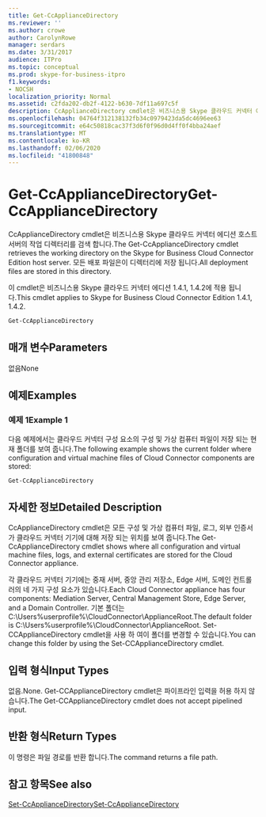 ```yaml
---
title: Get-CcApplianceDirectory
ms.reviewer: ''
ms.author: crowe
author: CarolynRowe
manager: serdars
ms.date: 3/31/2017
audience: ITPro
ms.topic: conceptual
ms.prod: skype-for-business-itpro
f1.keywords:
- NOCSH
localization_priority: Normal
ms.assetid: c2fda202-db2f-4122-b630-7df11a697c5f
description: CcApplianceDirectory cmdlet은 비즈니스용 Skype 클라우드 커넥터 에디션 호스트 서버의 작업 디렉터리를 검색 합니다. 모든 배포 파일은이 디렉터리에 저장 됩니다.
ms.openlocfilehash: 04764f312138132fb34c0979423da5dc4696ee63
ms.sourcegitcommit: e64c50818cac37f3d6f0f96d0d4ff0f4bba24aef
ms.translationtype: MT
ms.contentlocale: ko-KR
ms.lasthandoff: 02/06/2020
ms.locfileid: "41800848"
---
```

# <a name="get-ccappliancedirectory"></a><span data-ttu-id="d251b-104">Get-CcApplianceDirectory</span><span class="sxs-lookup"><span data-stu-id="d251b-104">Get-CcApplianceDirectory</span></span>
 
<span data-ttu-id="d251b-105">CcApplianceDirectory cmdlet은 비즈니스용 Skype 클라우드 커넥터 에디션 호스트 서버의 작업 디렉터리를 검색 합니다.</span><span class="sxs-lookup"><span data-stu-id="d251b-105">The Get-CcApplianceDirectory cmdlet retrieves the working directory on the Skype for Business Cloud Connector Edition host server.</span></span> <span data-ttu-id="d251b-106">모든 배포 파일은이 디렉터리에 저장 됩니다.</span><span class="sxs-lookup"><span data-stu-id="d251b-106">All deployment files are stored in this directory.</span></span> 
  
<span data-ttu-id="d251b-107">이 cmdlet은 비즈니스용 Skype 클라우드 커넥터 에디션 1.4.1, 1.4.2에 적용 됩니다.</span><span class="sxs-lookup"><span data-stu-id="d251b-107">This cmdlet applies to Skype for Business Cloud Connector Edition 1.4.1, 1.4.2.</span></span>
  
```powershell
Get-CcApplianceDirectory
```

## <a name="parameters"></a><span data-ttu-id="d251b-108">매개 변수</span><span class="sxs-lookup"><span data-stu-id="d251b-108">Parameters</span></span>

<span data-ttu-id="d251b-109">없음</span><span class="sxs-lookup"><span data-stu-id="d251b-109">None</span></span>
  
## <a name="examples"></a><span data-ttu-id="d251b-110">예제</span><span class="sxs-lookup"><span data-stu-id="d251b-110">Examples</span></span>
<span data-ttu-id="d251b-111"><a name="Examples"> </a></span><span class="sxs-lookup"><span data-stu-id="d251b-111"><a name="Examples"> </a></span></span>

### <a name="example-1"></a><span data-ttu-id="d251b-112">예제 1</span><span class="sxs-lookup"><span data-stu-id="d251b-112">Example 1</span></span>

<span data-ttu-id="d251b-113">다음 예제에서는 클라우드 커넥터 구성 요소의 구성 및 가상 컴퓨터 파일이 저장 되는 현재 폴더를 보여 줍니다.</span><span class="sxs-lookup"><span data-stu-id="d251b-113">The following example shows the current folder where configuration and virtual machine files of Cloud Connector components are stored:</span></span>
  
```powershell
Get-CcApplianceDirectory
```

## <a name="detailed-description"></a><span data-ttu-id="d251b-114">자세한 정보</span><span class="sxs-lookup"><span data-stu-id="d251b-114">Detailed Description</span></span>
<span data-ttu-id="d251b-115"><a name="DetailedDescription"> </a></span><span class="sxs-lookup"><span data-stu-id="d251b-115"><a name="DetailedDescription"> </a></span></span>

<span data-ttu-id="d251b-116">CcApplianceDirectory cmdlet은 모든 구성 및 가상 컴퓨터 파일, 로그, 외부 인증서가 클라우드 커넥터 기기에 대해 저장 되는 위치를 보여 줍니다.</span><span class="sxs-lookup"><span data-stu-id="d251b-116">The Get-CcApplianceDirectory cmdlet shows where all configuration and virtual machine files, logs, and external certificates are stored for the Cloud Connector appliance.</span></span>
  
<span data-ttu-id="d251b-117">각 클라우드 커넥터 기기에는 중재 서버, 중앙 관리 저장소, Edge 서버, 도메인 컨트롤러의 네 가지 구성 요소가 있습니다.</span><span class="sxs-lookup"><span data-stu-id="d251b-117">Each Cloud Connector appliance has four components: Mediation Server, Central Management Store, Edge Server, and a Domain Controller.</span></span> <span data-ttu-id="d251b-118">기본 폴더는 C:\Users\%userprofile%\CloudConnector\ApplianceRoot.</span><span class="sxs-lookup"><span data-stu-id="d251b-118">The default folder is C:\Users\%userprofile%\CloudConnector\ApplianceRoot.</span></span> <span data-ttu-id="d251b-119">Set-CCApplianceDirectory cmdlet을 사용 하 여이 폴더를 변경할 수 있습니다.</span><span class="sxs-lookup"><span data-stu-id="d251b-119">You can change this folder by using the Set-CCApplianceDirectory cmdlet.</span></span>
  
## <a name="input-types"></a><span data-ttu-id="d251b-120">입력 형식</span><span class="sxs-lookup"><span data-stu-id="d251b-120">Input Types</span></span>
<span data-ttu-id="d251b-121"><a name="InputTypes"> </a></span><span class="sxs-lookup"><span data-stu-id="d251b-121"><a name="InputTypes"> </a></span></span>

<span data-ttu-id="d251b-122">없음.</span><span class="sxs-lookup"><span data-stu-id="d251b-122">None.</span></span> <span data-ttu-id="d251b-123">Get-CCApplianceDirectory cmdlet은 파이프라인 입력을 허용 하지 않습니다.</span><span class="sxs-lookup"><span data-stu-id="d251b-123">The Get-CCApplianceDirectory cmdlet does not accept pipelined input.</span></span>
  
## <a name="return-types"></a><span data-ttu-id="d251b-124">반환 형식</span><span class="sxs-lookup"><span data-stu-id="d251b-124">Return Types</span></span>
<span data-ttu-id="d251b-125"><a name="ReturnTypes"> </a></span><span class="sxs-lookup"><span data-stu-id="d251b-125"><a name="ReturnTypes"> </a></span></span>

<span data-ttu-id="d251b-126">이 명령은 파일 경로를 반환 합니다.</span><span class="sxs-lookup"><span data-stu-id="d251b-126">The command returns a file path.</span></span>
  
## <a name="see-also"></a><span data-ttu-id="d251b-127">참고 항목</span><span class="sxs-lookup"><span data-stu-id="d251b-127">See also</span></span>
<span data-ttu-id="d251b-128"><a name="ReturnTypes"> </a></span><span class="sxs-lookup"><span data-stu-id="d251b-128"><a name="ReturnTypes"> </a></span></span>

[<span data-ttu-id="d251b-129">Set-CcApplianceDirectory</span><span class="sxs-lookup"><span data-stu-id="d251b-129">Set-CcApplianceDirectory</span></span>](set-ccappliancedirectory.md)
  

